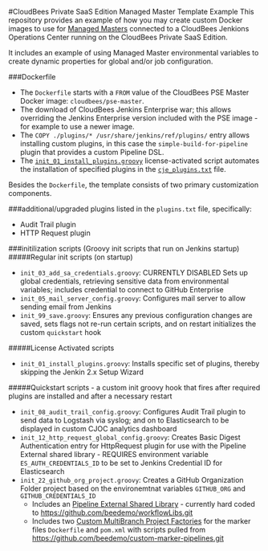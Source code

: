 #CloudBees Private SaaS Edition Managed Master Template Example
This repository provides an example of how you may create custom Docker images to use for [Managed Masters](https://go.cloudbees.com/docs/cloudbees-documentation/pse-admin-guide/master-provisioning.html#master-provisioning_master-provisioning) connected to a CloudBees Jenkions Operations Center running on the CloudBees Private SaaS Edition. 

It includes an example of using Managed Master environmental variables to create dynamic properties for global and/or job configuration.

###Dockerfile
- The `Dockerfile` starts with a `FROM` value of the CloudBees PSE Master Docker image: `cloudbees/pse-master`. 
- The download of CloudBees Jenkins Enterprise war; this allows overriding the Jenkins Enterprise version included with the PSE image - for example to use a newer image.
- The `COPY ./plugins/* /usr/share/jenkins/ref/plugins/` entry allows installing custom plugins, in this case the `simple-build-for-pipeline` plugin that provides a custom Pipeline DSL.
- The [`init_01_install_plugins.groovy`](license-activated/init_01_install_plugins.groovy) license-activated script automates the installation of specified plugins in the [`cje_plugins.txt`](license-activated/cje_plugins.txt) file.

Besides the `Dockerfile`, the template consists of two primary customization components.

###additional/upgraded plugins listed in the `plugins.txt` file, specifically:
- Audit Trail plugin
- HTTP Request plugin

###initilization scripts (Groovy init scripts that run on Jenkins startup)
#####Regular init scripts (on startup)
- `init_03_add_sa_credentials.groovy`: CURRENTLY DISABLED Sets up global credentials, retrieving sensitive data from environmental variables; includes credential to connect to GitHub Enterprise
- `init_05_mail_server_config.groovy`: Configures mail server to allow sending email from Jenkins
- `init_99_save.groovy`: Ensures any previous configuration changes are saved, sets flags not re-run certain scripts, and on restart initializes the custom `quickstart` hook

#####License Activated scripts
- `init_01_install_plugins.groovy`: Installs specific set of plugins, thereby skipping the Jenkin 2.x Setup Wizard

#####Quickstart scripts - a custom init groovy hook that fires after required plugins are installed and after a necessary restart
- `init_08_audit_trail_config.groovy`: Configures Audit Trail plugin to send data to Logstash via syslog; and on to Elasticsearch to be displayed in custom CJOC analytics dashboard
- `init_12_http_request_global_config.groovy`: Creates Basic Digest Authentication entry for HttpRequest plugin for use with the Pipeline External shared library - REQUIRES environment variable `ES_AUTH_CREDENTIALS_ID` to be set to Jenkins Credential ID for Elasticsearch
- `init_22_github_org_project.groovy`: Creates a GitHub Organization Folder project based on the environemtnat variables `GITHUB_ORG` and `GITHUB_CREDENTIALS_ID`
  - Includes an [Pipeline External Shared Library](https://github.com/jenkinsci/workflow-cps-global-lib-plugin#defining-external-libraries) - currently hard coded to https://github.com/beedemo/workflowLibs.git
  - Includes two [Custom MultiBranch Project Factories](https://go.cloudbees.com/docs/cloudbees-documentation/cje-user-guide/chapter-workflow.html#chapter-workflow_pipeline-custom-factories) for the marker files `Dockerfile` and `pom.xml` with scripts pulled from https://github.com/beedemo/custom-marker-pipelines.git
